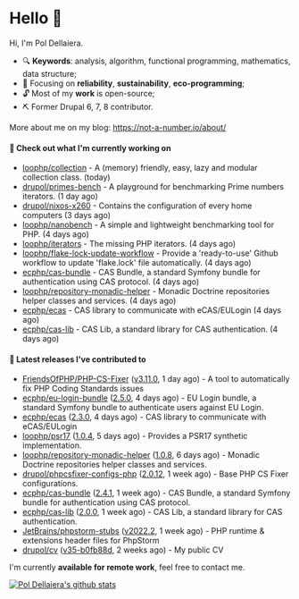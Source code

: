 # Hello 👋

Hi, I'm Pol Dellaiera.

- 🔍 **Keywords**: analysis, algorithm, functional programming, mathematics, data structure;
- 🎯 Focusing on **reliability**, **sustainability**, **eco-programming**;
- 🔓 Most of my **work** is open-source;
- ⛏️ Former Drupal 6, 7, 8 contributor.

More about me on my blog: https://not-a-number.io/about/

#### 👷 Check out what I'm currently working on

- [loophp/collection](https://github.com/loophp/collection) - A (memory) friendly, easy, lazy and modular collection class. (today)
- [drupol/primes-bench](https://github.com/drupol/primes-bench) - A playground for benchmarking Prime numbers iterators. (1 day ago)
- [drupol/nixos-x260](https://github.com/drupol/nixos-x260) - Contains the configuration of every home computers (3 days ago)
- [loophp/nanobench](https://github.com/loophp/nanobench) - A simple and lightweight benchmarking tool for PHP. (4 days ago)
- [loophp/iterators](https://github.com/loophp/iterators) - The missing PHP iterators. (4 days ago)
- [loophp/flake-lock-update-workflow](https://github.com/loophp/flake-lock-update-workflow) - Provide a &#39;ready-to-use&#39; Github workflow to update &#39;flake.lock&#39; file automatically. (4 days ago)
- [ecphp/cas-bundle](https://github.com/ecphp/cas-bundle) - CAS Bundle, a standard Symfony bundle for authentication using CAS protocol. (4 days ago)
- [loophp/repository-monadic-helper](https://github.com/loophp/repository-monadic-helper) - Monadic Doctrine repositories helper classes and services. (4 days ago)
- [ecphp/ecas](https://github.com/ecphp/ecas) - CAS library to communicate with eCAS/EULogin (4 days ago)
- [ecphp/cas-lib](https://github.com/ecphp/cas-lib) - CAS Lib, a standard library for CAS authentication. (4 days ago)

#### 🔭 Latest releases I've contributed to

- [FriendsOfPHP/PHP-CS-Fixer](https://github.com/FriendsOfPHP/PHP-CS-Fixer) ([v3.11.0](https://github.com/FriendsOfPHP/PHP-CS-Fixer/releases/tag/v3.11.0), 1 day ago) - A tool to automatically fix PHP Coding Standards issues
- [ecphp/eu-login-bundle](https://github.com/ecphp/eu-login-bundle) ([2.5.0](https://github.com/ecphp/eu-login-bundle/releases/tag/2.5.0), 4 days ago) - EU Login bundle, a standard Symfony bundle to authenticate users against EU Login.
- [ecphp/ecas](https://github.com/ecphp/ecas) ([2.3.0](https://github.com/ecphp/ecas/releases/tag/2.3.0), 4 days ago) - CAS library to communicate with eCAS/EULogin
- [loophp/psr17](https://github.com/loophp/psr17) ([1.0.4](https://github.com/loophp/psr17/releases/tag/1.0.4), 5 days ago) - Provides a PSR17 synthetic implementation.
- [loophp/repository-monadic-helper](https://github.com/loophp/repository-monadic-helper) ([1.0.8](https://github.com/loophp/repository-monadic-helper/releases/tag/1.0.8), 6 days ago) - Monadic Doctrine repositories helper classes and services.
- [drupol/phpcsfixer-configs-php](https://github.com/drupol/phpcsfixer-configs-php) ([2.0.12](https://github.com/drupol/phpcsfixer-configs-php/releases/tag/2.0.12), 1 week ago) - Base PHP CS Fixer configurations.
- [ecphp/cas-bundle](https://github.com/ecphp/cas-bundle) ([2.4.1](https://github.com/ecphp/cas-bundle/releases/tag/2.4.1), 1 week ago) - CAS Bundle, a standard Symfony bundle for authentication using CAS protocol.
- [ecphp/cas-lib](https://github.com/ecphp/cas-lib) ([2.0.0](https://github.com/ecphp/cas-lib/releases/tag/2.0.0), 1 week ago) - CAS Lib, a standard library for CAS authentication.
- [JetBrains/phpstorm-stubs](https://github.com/JetBrains/phpstorm-stubs) ([v2022.2](https://github.com/JetBrains/phpstorm-stubs/releases/tag/v2022.2), 1 week ago) - PHP runtime &amp; extensions header files for PhpStorm
- [drupol/cv](https://github.com/drupol/cv) ([v35-b0fb88d](https://github.com/drupol/cv/releases/tag/v35-b0fb88d), 2 weeks ago) - My public CV

I'm currently **available for remote work**, feel free to contact me.

[![Pol Dellaiera's github stats](https://github-readme-stats.vercel.app/api?username=drupol&count_private=true&show_icons=true)](https://github.com/drupol)
